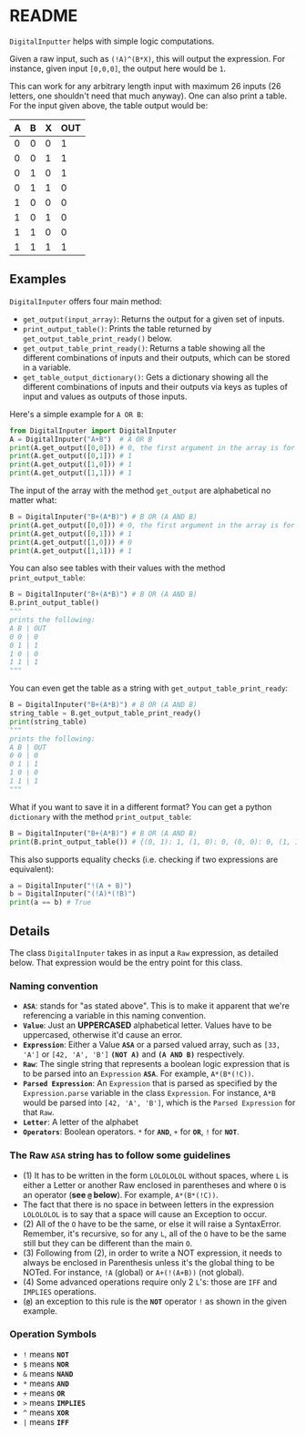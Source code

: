 # README

`DigitalInputter` helps with simple logic computations.

Given a raw input, such as `(!A)^(B*X)`, this will output the expression. For instance, given input `[0,0,0]`, the output here would be `1`.

This can work for any arbitrary length input with maximum 26 inputs (26 letters, one shouldn't need that much anyway). One can also print a table. For the input given above, the table output would be:

| A | B | X | OUT |
| - | - | - | --- |
| 0 | 0 | 0 |  1  |
| 0 | 0 | 1 |  1  |
| 0 | 1 | 0 |  1  |
| 0 | 1 | 1 |  0  |
| 1 | 0 | 0 |  0  |
| 1 | 0 | 1 |  0  |
| 1 | 1 | 0 |  0  |
| 1 | 1 | 1 |  1  | 

## Examples

`DigitalInputer` offers four main method:
- `get_output(input_array)`: Returns the output for a given set of inputs.
- `print_output_table()`: Prints the table returned by `get_output_table_print_ready()` below.
- `get_output_table_print_ready()`: Returns a table showing all the different combinations of inputs and their outputs, which can be stored in a variable.
- `get_table_output_dictionary()`: Gets a dictionary showing all the different combinations of inputs and their outputs via keys as tuples of input and values as outputs of those inputs.

Here's a simple example for `A OR B`:
```python
from DigitalInputer import DigitalInputer
A = DigitalInputer("A+B")  # A OR B
print(A.get_output([0,0])) # 0, the first argument in the array is for A
print(A.get_output([0,1])) # 1
print(A.get_output([1,0])) # 1
print(A.get_output([1,1])) # 1
```

The input of the array with the method `get_output` are alphabetical no matter what:
```python
B = DigitalInputer("B+(A*B)") # B OR (A AND B)
print(A.get_output([0,0])) # 0, the first argument in the array is for A
print(A.get_output([0,1])) # 1
print(A.get_output([1,0])) # 0
print(A.get_output([1,1])) # 1

```

You can also see tables with their values with the method `print_output_table`:
```python
B = DigitalInputer("B+(A*B)") # B OR (A AND B)
B.print_output_table()
"""
prints the following:
A B | OUT
0 0 | 0
0 1 | 1
1 0 | 0
1 1 | 1
"""
```

You can even get the table as a string with `get_output_table_print_ready`:
```python
B = DigitalInputer("B+(A*B)") # B OR (A AND B)
string_table = B.get_output_table_print_ready()
print(string_table)
"""
prints the following:
A B | OUT
0 0 | 0
0 1 | 1
1 0 | 0
1 1 | 1
"""
```

What if you want to save it in a different format? You can get a python `dictionary` with the method `print_output_table`:

```python
B = DigitalInputer("B+(A*B)") # B OR (A AND B)
print(B.print_output_table()) # {(0, 1): 1, (1, 0): 0, (0, 0): 0, (1, 1): 1}
```

This also supports equality checks (i.e. checking if two expressions are equivalent):

```python
a = DigitalInputer("!(A + B)")
b = DigitalInputer("(!A)*(!B)")
print(a == b) # True
```

## Details

The class `DigitalInputer` takes in as input a `Raw` expression, as detailed below. That expression would be the entry point for this class. 

### Naming convention

- **`ASA`**: stands for "as stated above". This is to make it apparent that we're referencing a variable in this naming convention.
- **`Value`**: Just an **UPPERCASED** alphabetical letter. Values have to be uppercased, otherwise it'd cause an error.
- **`Expression`**: Either a Value **`ASA`** or a parsed valued array, such as `[33, 'A']` or `[42, 'A', 'B']` **`(NOT A)`** and **`(A AND B)`** respectively.
- **`Raw`**: The single string that represents a boolean logic expression that is to be parsed into an `Expression` **`ASA`**. For example, `A*(B*(!C))`.
- **`Parsed Expression`**: An `Expression` that is parsed as specified by the `Expression.parse` variable in the class `Expression`. For instance, `A*B` would be parsed into `[42, 'A', 'B']`, which is the `Parsed Expression` for that `Raw`.
- **`Letter`**: A letter of the alphabet
- **`Operators`**: Boolean operators. `*` for **`AND`**, `+` for **`OR`**, `!` for **`NOT`**.

### The Raw **`ASA`** string has to follow some guidelines

- (1) It has to be written in the form `LOLOLOLOL` without spaces, where `L` is either a Letter or another Raw enclosed in parentheses and where `O` is an operator (**see `@` below**). For example, `A*(B*(!C))`. 
- The fact that there is no space in between letters in the expression `LOLOLOLOL` is to say that a space will cause an Exception to occur.
- (2) All of the `O` have to be the same, or else it will raise a SyntaxError. Remember, it's recursive, so for any `L`, all of the `O` have to be the same still but they can be different than the main `O`. 
- (3) Following from (2), in order to write a NOT expression, it needs to always be enclosed in Parenthesis unless it's the global thing to be NOTed. For instance, `!A` (global) or `A+(!(A+B))` (not global).
- (4) Some advanced operations require only 2 `L`'s: those are `IFF` and `IMPLIES` operations.
- (**`@`**) an exception to this rule is the **`NOT`** operator `!` as shown in the given example.

### Operation Symbols 

- `!` means **`NOT`**
- `$` means **`NOR`**
- `&` means **`NAND`**
- `*` means **`AND`**
- `+` means **`OR`**
- `>` means **`IMPLIES`**
- `^` means **`XOR`**
- `|` means **`IFF`**
